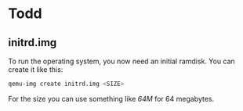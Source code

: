 # Todd

## initrd.img
To run the operating system, you now need an initial ramdisk. You can
create it like this:

```bash
qemu-img create initrd.img <SIZE>
```

For the size you can use something like *64M* for 64 megabytes.
